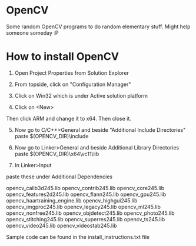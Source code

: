 # OpenCV
Some random OpenCV programs to do random elementary stuff.
Might help someone someday :P

# How to install OpenCV

1. Open Project Properties from Solution Explorer

2. From topside, click on "Configuration Manager"

3. Click on Win32 which is under Active solution platform

4. Click on \<New\>

Then click ARM and change it to x64. Then close it.

5. Now go to C/C++>General and beside "Additional Include Directories" paste $(OPENCV_DIR)\include

6. Now go to Linker>General and beside Additional Library Directories paste $(OPENCV_DIR)\x64\vc11\lib

7. In Linker>Input

paste these under Additional Dependencies

opencv_calib3d245.lib
opencv_contrib245.lib
opencv_core245.lib
opencv_features2d245.lib
opencv_flann245.lib
opencv_gpu245.lib
opencv_haartraining_engine.lib
opencv_highgui245.lib
opencv_imgproc245.lib
opencv_legacy245.lib
opencv_ml245.lib
opencv_nonfree245.lib
opencv_objdetect245.lib
opencv_photo245.lib
opencv_stitching245.lib
opencv_superres245.lib
opencv_ts245.lib
opencv_video245.lib
opencv_videostab245.lib

Sample code can be found in the install_instructions.txt file
